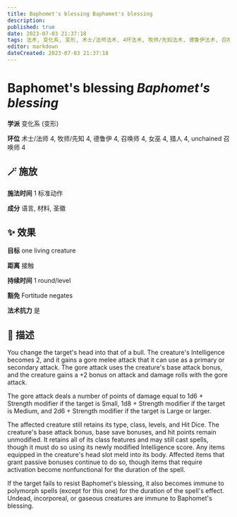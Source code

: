 ```yaml
---
title: Baphomet's blessing Baphomet's blessing
description: 
published: true
date: 2023-07-03 21:37:18
tags: 法术, 变化系, 变形, 术士/法师法术, 4环法术, 牧师/先知法术, 德鲁伊法术, 召唤师法术, 女巫法术, 猎人法术, unchained 召唤师法术
editor: markdown
dateCreated: 2023-07-03 21:37:18
---
```


# **Baphomet's blessing** *Baphomet's blessing*

**学派** 变化系 (变形) 

**环位** 术士/法师 4, 牧师/先知 4, 德鲁伊 4, 召唤师 4, 女巫 4, 猎人 4, unchained 召唤师 4

## 🪄 施放

**施法时间** 1 标准动作

**成分** 语言, 材料, 圣徽

## ✨ 效果 

**目标** one living creature 

**距离** 接触  

**持续时间** 1 round/level 

**豁免** Fortitude negates

**法术抗力** 是

## 📖 描述

You change the target's head into that of a bull. The creature's Intelligence becomes 2, and it gains a gore melee attack that it can use as a primary or secondary attack. The gore attack uses the creature's base attack bonus, and the creature gains a +2 bonus on attack and damage rolls with the gore attack.

The gore attack deals a number of points of damage equal to 1d6 + Strength modifier if the target is Small, 1d8 + Strength modifier if the target is Medium, and 2d6 + Strength modifier if the target is Large or larger.

The affected creature still retains its type, class, levels, and Hit Dice. The creature's base attack bonus, base save bonuses, and hit points remain unmodified. It retains all of its class features and may still cast spells, though it must do so using its newly modified Intelligence score. Any items equipped in the creature's head slot meld into its body. Affected items that grant passive bonuses continue to do so, though items that require activation become nonfunctional for the duration of the spell.

If the target fails to resist Baphomet's blessing, it also becomes immune to polymorph spells (except for this one) for the duration of the spell's effect. Undead, incorporeal, or gaseous creatures are immune to Baphomet's blessing.
    